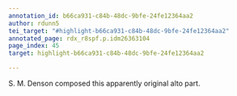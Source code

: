```yaml
---
annotation_id: b66ca931-c84b-48dc-9bfe-24fe12364aa2
author: rdunn5
tei_target: "#highlight-b66ca931-c84b-48dc-9bfe-24fe12364aa2"
annotated_page: rdx_r8spf.p.idm26363104
page_index: 45
target: highlight-b66ca931-c84b-48dc-9bfe-24fe12364aa2

---
```

S. M. Denson composed this apparently original alto part.
